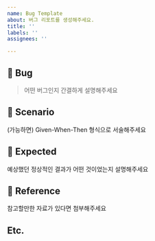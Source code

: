```yaml
---
name: Bug Template
about: 버그 리포트를 생성해주세요.
title: ''
labels: ''
assignees: ''

---
```


## 🐛 Bug
> 어떤 버그인지 간결하게 설명해주세요

## 📝 Scenario
(가능하면) Given-When-Then 형식으로 서술해주세요

## 🎯 Expected
예상했던 정상적인 결과가 어떤 것이었는지 설명해주세요

## 🔗 Reference
참고할만한 자료가 있다면 첨부해주세요

## Etc.
